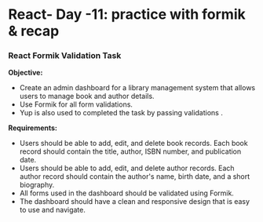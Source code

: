 # React- Day -11: practice with formik & recap
### React Formik Validation Task

**Objective:**
-  Create an admin dashboard for a library management system that allows users to manage book and author details.
- Use Formik for all form validations.  
- Yup is also used to completed the task by passing validations .

**Requirements:**
- Users should be able to add, edit, and delete book records. Each book record should contain the title, author, ISBN number, and publication date.   
- Users should be able to add, edit, and delete author records. Each author record should contain the author's name, birth date, and a short biography.   
- All forms used in the dashboard should be validated using Formik.    
- The dashboard should have a clean and responsive design that is easy to use and navigate.

